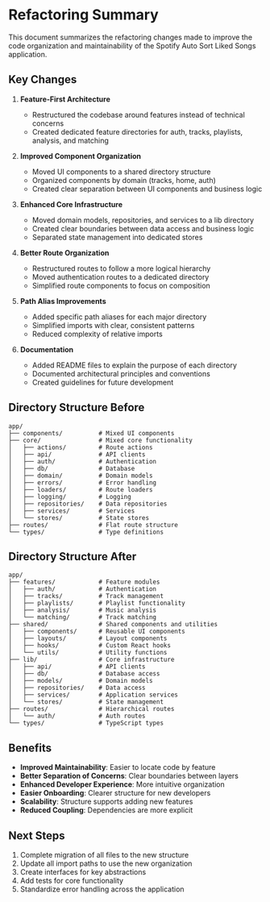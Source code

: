 # Refactoring Summary

This document summarizes the refactoring changes made to improve the code organization and maintainability of the Spotify Auto Sort Liked Songs application.

## Key Changes

1. **Feature-First Architecture**

   - Restructured the codebase around features instead of technical concerns
   - Created dedicated feature directories for auth, tracks, playlists, analysis, and matching

2. **Improved Component Organization**

   - Moved UI components to a shared directory structure
   - Organized components by domain (tracks, home, auth)
   - Created clear separation between UI components and business logic

3. **Enhanced Core Infrastructure**

   - Moved domain models, repositories, and services to a lib directory
   - Created clear boundaries between data access and business logic
   - Separated state management into dedicated stores

4. **Better Route Organization**

   - Restructured routes to follow a more logical hierarchy
   - Moved authentication routes to a dedicated directory
   - Simplified route components to focus on composition

5. **Path Alias Improvements**

   - Added specific path aliases for each major directory
   - Simplified imports with clear, consistent patterns
   - Reduced complexity of relative imports

6. **Documentation**
   - Added README files to explain the purpose of each directory
   - Documented architectural principles and conventions
   - Created guidelines for future development

## Directory Structure Before

```
app/
├── components/          # Mixed UI components
├── core/                # Mixed core functionality
│   ├── actions/         # Route actions
│   ├── api/             # API clients
│   ├── auth/            # Authentication
│   ├── db/              # Database
│   ├── domain/          # Domain models
│   ├── errors/          # Error handling
│   ├── loaders/         # Route loaders
│   ├── logging/         # Logging
│   ├── repositories/    # Data repositories
│   ├── services/        # Services
│   └── stores/          # State stores
├── routes/              # Flat route structure
└── types/               # Type definitions
```

## Directory Structure After

```
app/
├── features/            # Feature modules
│   ├── auth/            # Authentication
│   ├── tracks/          # Track management
│   ├── playlists/       # Playlist functionality
│   ├── analysis/        # Music analysis
│   └── matching/        # Track matching
├── shared/              # Shared components and utilities
│   ├── components/      # Reusable UI components
│   ├── layouts/         # Layout components
│   ├── hooks/           # Custom React hooks
│   └── utils/           # Utility functions
├── lib/                 # Core infrastructure
│   ├── api/             # API clients
│   ├── db/              # Database access
│   ├── models/          # Domain models
│   ├── repositories/    # Data access
│   ├── services/        # Application services
│   └── stores/          # State management
├── routes/              # Hierarchical routes
│   └── auth/            # Auth routes
└── types/               # TypeScript types
```

## Benefits

- **Improved Maintainability**: Easier to locate code by feature
- **Better Separation of Concerns**: Clear boundaries between layers
- **Enhanced Developer Experience**: More intuitive organization
- **Easier Onboarding**: Clearer structure for new developers
- **Scalability**: Structure supports adding new features
- **Reduced Coupling**: Dependencies are more explicit

## Next Steps

1. Complete migration of all files to the new structure
2. Update all import paths to use the new organization
3. Create interfaces for key abstractions
4. Add tests for core functionality
5. Standardize error handling across the application

